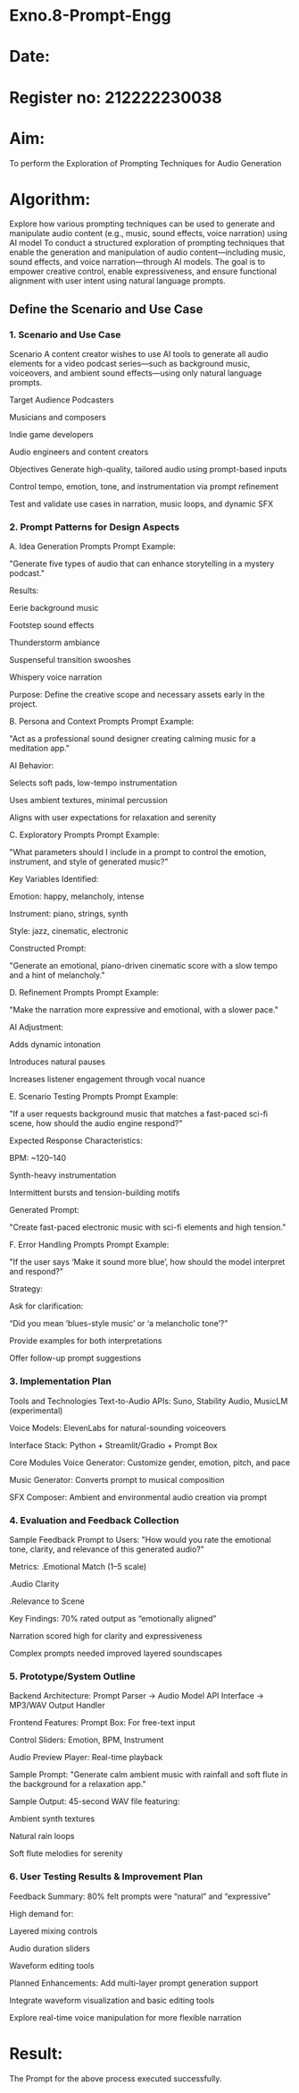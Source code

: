 # Exno.8-Prompt-Engg
# Date:
# Register no: 212222230038
# Aim: 
To perform the Exploration of Prompting Techniques for Audio Generation

# Algorithm:
Explore how various prompting techniques can be used to generate and manipulate audio content (e.g., music, sound effects, voice narration) using AI model
To conduct a structured exploration of prompting techniques that enable the generation and manipulation of audio content—including music, sound effects, and voice narration—through AI models. The goal is to empower creative control, enable expressiveness, and ensure functional alignment with user intent using natural language prompts.

## Define the Scenario and Use Case

### 1. Scenario and Use Case
Scenario
A content creator wishes to use AI tools to generate all audio elements for a video podcast series—such as background music, voiceovers, and ambient sound effects—using only natural language prompts.

Target Audience
Podcasters

Musicians and composers

Indie game developers

Audio engineers and content creators

Objectives
Generate high-quality, tailored audio using prompt-based inputs

Control tempo, emotion, tone, and instrumentation via prompt refinement

Test and validate use cases in narration, music loops, and dynamic SFX

### 2. Prompt Patterns for Design Aspects
A. Idea Generation Prompts
Prompt Example:

"Generate five types of audio that can enhance storytelling in a mystery podcast."

Results:

Eerie background music

Footstep sound effects

Thunderstorm ambiance

Suspenseful transition swooshes

Whispery voice narration

Purpose: Define the creative scope and necessary assets early in the project.

B. Persona and Context Prompts
Prompt Example:

"Act as a professional sound designer creating calming music for a meditation app."

AI Behavior:

Selects soft pads, low-tempo instrumentation

Uses ambient textures, minimal percussion

Aligns with user expectations for relaxation and serenity

C. Exploratory Prompts
Prompt Example:

"What parameters should I include in a prompt to control the emotion, instrument, and style of generated music?"

Key Variables Identified:

Emotion: happy, melancholy, intense

Instrument: piano, strings, synth

Style: jazz, cinematic, electronic

Constructed Prompt:

"Generate an emotional, piano-driven cinematic score with a slow tempo and a hint of melancholy."

D. Refinement Prompts
Prompt Example:

"Make the narration more expressive and emotional, with a slower pace."

AI Adjustment:

Adds dynamic intonation

Introduces natural pauses

Increases listener engagement through vocal nuance

E. Scenario Testing Prompts
Prompt Example:

"If a user requests background music that matches a fast-paced sci-fi scene, how should the audio engine respond?"

Expected Response Characteristics:

BPM: ~120–140

Synth-heavy instrumentation

Intermittent bursts and tension-building motifs

Generated Prompt:

"Create fast-paced electronic music with sci-fi elements and high tension."

F. Error Handling Prompts
Prompt Example:

"If the user says ‘Make it sound more blue’, how should the model interpret and respond?"

Strategy:

Ask for clarification:

“Did you mean ‘blues-style music’ or ‘a melancholic tone’?”

Provide examples for both interpretations

Offer follow-up prompt suggestions

### 3. Implementation Plan
Tools and Technologies
Text-to-Audio APIs: Suno, Stability Audio, MusicLM (experimental)

Voice Models: ElevenLabs for natural-sounding voiceovers

Interface Stack: Python + Streamlit/Gradio + Prompt Box

Core Modules
Voice Generator: Customize gender, emotion, pitch, and pace

Music Generator: Converts prompt to musical composition

SFX Composer: Ambient and environmental audio creation via prompt

### 4. Evaluation and Feedback Collection
Sample Feedback Prompt to Users:
"How would you rate the emotional tone, clarity, and relevance of this generated audio?"

Metrics:
 .Emotional Match (1–5 scale)

 .Audio Clarity

 .Relevance to Scene

Key Findings:
70% rated output as “emotionally aligned”

Narration scored high for clarity and expressiveness

Complex prompts needed improved layered soundscapes

### 5. Prototype/System Outline
Backend Architecture:
Prompt Parser → Audio Model API Interface → MP3/WAV Output Handler

Frontend Features:
Prompt Box: For free-text input

Control Sliders: Emotion, BPM, Instrument

Audio Preview Player: Real-time playback

Sample Prompt:
"Generate calm ambient music with rainfall and soft flute in the background for a relaxation app."

Sample Output:
45-second WAV file featuring:

Ambient synth textures

Natural rain loops

Soft flute melodies for serenity

### 6. User Testing Results & Improvement Plan
Feedback Summary:
80% felt prompts were “natural” and “expressive”

High demand for:

Layered mixing controls

Audio duration sliders

Waveform editing tools

Planned Enhancements:
Add multi-layer prompt generation support

Integrate waveform visualization and basic editing tools

Explore real-time voice manipulation for more flexible narration


# Result: 
The Prompt for the above process executed successfully.
